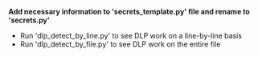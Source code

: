 **Add necessary information to 'secrets_template.py' file and rename to 'secrets.py'**

- Run 'dlp_detect_by_line.py' to see DLP work on a line-by-line basis
- Run 'dlp_detect_by_file.py' to see DLP work on the entire file
